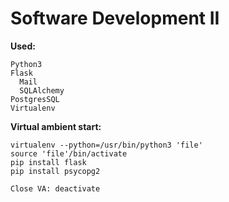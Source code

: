 # Software Development II

**Used:**
```
Python3
Flask
  Mail
  SQLAlchemy
PostgresSQL
Virtualenv
```

**Virtual ambient start:**
```
virtualenv --python=/usr/bin/python3 'file'
source 'file'/bin/activate
pip install flask
pip install psycopg2

Close VA: deactivate
```
